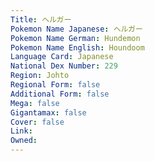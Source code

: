 ```yaml
---
﻿Title: ヘルガー
Pokemon Name Japanese: ヘルガー
Pokemon Name German: Hundemon
Pokemon Name English: Houndoom
Language Card: Japanese
National Dex Number: 229
Region: Johto
Regional Form: false
Additional Form: false
Mega: false
Gigantamax: false
Cover: false
Link: 
Owned: 
---
```


